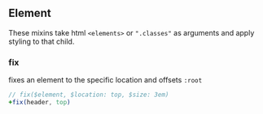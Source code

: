 ## Element
These mixins take html `<elements>` or `".classes"` as arguments and apply styling to that child.

### fix
fixes an element to the specific location and offsets `:root`
```sass
// fix($element, $location: top, $size: 3em)
+fix(header, top)
